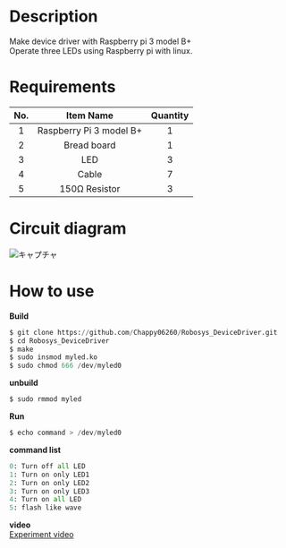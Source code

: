 # Description
Make device driver with Raspberry pi 3 model B+ <br>
Operate three LEDs using Raspberry pi with linux.

# Requirements

|No.|Item Name|Quantity|
|:---:|:---:|:---:|
|1|Raspberry Pi 3 model B+|1|
|2|Bread board|1|
|3|LED|3|
|4|Cable|7|
|5|150Ω Resistor|3|

# Circuit diagram
![キャプチャ](https://user-images.githubusercontent.com/50652151/101168661-19692600-367f-11eb-98eb-d5c2cc75d4ee.PNG)

# How to use
**Build**
```python
$ git clone https://github.com/Chappy06260/Robosys_DeviceDriver.git
$ cd Robosys_DeviceDriver
$ make 
$ sudo insmod myled.ko
$ sudo chmod 666 /dev/myled0 
```
**unbuild**
```python
$ sudo rmmod myled
```

**Run**
```python
$ echo command > /dev/myled0
```

**command list** <br>
```python
0: Turn off all LED 
1: Turn on only LED1 
2: Turn on only LED2 
3: Turn on only LED3 
4: Turn on all LED 
5: flash like wave
```

**video** <br>
[Experiment video](https://youtu.be/maesdMcbcnY)
